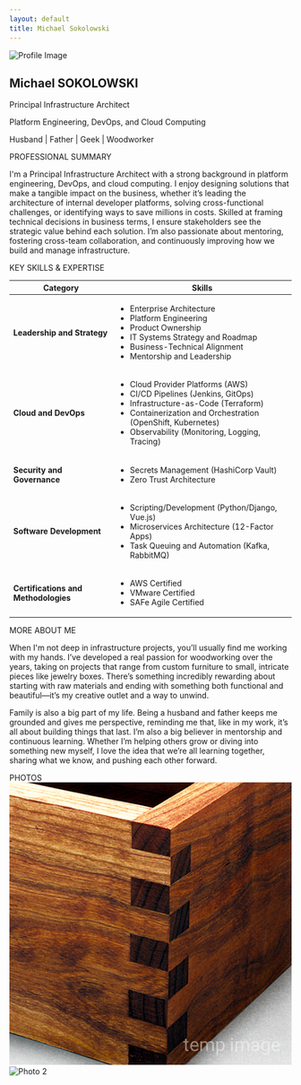 ```yaml
---
layout: default
title: Michael Sokolowski
---
```


<div class="container profile-card">
    <div class="row profile-row align-items-stretch justify-content-center text-center text-sm-start">
        <!-- Image Column -->
        <div class="profile-image-section col-auto d-flex align-items-center justify-content-center">
            <img src="assets/images/headshot.png" alt="Profile Image" class="profile-image img-fluid">
        </div>
        <!-- Text Column -->
        <div class="col profile-content-section">
            <h2>Michael SOKOLOWSKI</h2>
            <p class="title">Principal Infrastructure Architect</p>
            <p class="title-tagline">Platform Engineering, DevOps, and Cloud Computing</p>
            <p class="personal-details">Husband | Father | Geek | Woodworker</p>
            <div class="social-icons">
                <a href="https://www.linkedin.com/in/mikesoko/"><i class="fab fa-linkedin"></i></a>
                <a href="https://github.com/mcsoko"><i class="fab fa-github"></i></a>
                <a href="https://x.com/mcsoko"><i class="fab fa-x"></i></a>
            </div>
        </div>
    </div>
</div>

<div class="container section-container">
    <div class="row profile-row align-items-stretch justify-content-center text-sm-start">
        <div class="col-sm-auto col-12 d-flex align-items-center justify-content-center text-center left-column">
                <div class="icon-circle">
                    <i class="fas fa-briefcase icon"></i>
                </div>
            <span class="left-column-text">PROFESSIONAL</span>
            <span class="left-column-text">SUMMARY</span>
        </div>
        <div class="col-10 right-column">
            <!-- <h2>Content Title</h2> -->
            <p>I'm a Principal Infrastructure Architect with a strong background in platform engineering, DevOps, and cloud computing. I enjoy designing solutions that make a tangible impact on the business, whether it’s leading the architecture of internal developer platforms, solving cross-functional challenges, or identifying ways to save millions in costs. Skilled at framing technical decisions in business terms, I ensure stakeholders see the strategic value behind each solution. I’m also passionate about mentoring, fostering cross-team collaboration, and continuously improving how we build and manage infrastructure.</p>
        </div>
    </div>
</div>

<div class="container section-container">
<div class="row profile-row align-items-stretch justify-content-center text-sm-start">
  <div class="col-sm-auto col-12 d-flex align-items-center justify-content-center text-center left-column">
        <div class="icon-circle">
            <i class="fas fa-brain icon"></i>
        </div>
        <span class="left-column-text">KEY SKILLS</span>
        <span class="left-column-text">& EXPERTISE</span>

  </div>
  <div class="col right-column">
<table class="skills-table">
  <thead>
    <tr>
      <th>Category</th>
      <th>Skills</th>
    </tr>
  </thead>
  <tbody>
    <tr>
      <td><strong>Leadership and Strategy</strong></td>
      <td>
        <ul>
          <li>Enterprise Architecture</li>
          <li>Platform Engineering</li>
          <li>Product Ownership</li>
          <li>IT Systems Strategy and Roadmap</li>
          <li>Business-Technical Alignment</li>
          <li>Mentorship and Leadership</li>
        </ul>
      </td>
    </tr>
    <tr>
      <td><strong>Cloud and DevOps</strong></td>
      <td>
        <ul>
          <li>Cloud Provider Platforms (AWS)</li>
          <li>CI/CD Pipelines (Jenkins, GitOps)</li>
          <li>Infrastructure-as-Code (Terraform)</li>
          <li>Containerization and Orchestration (OpenShift, Kubernetes)</li>
          <li>Observability (Monitoring, Logging, Tracing)</li>
        </ul>
      </td>
    </tr>
    <tr>
      <td><strong>Security and Governance</strong></td>
      <td>
        <ul>
          <li>Secrets Management (HashiCorp Vault)</li>
          <li>Zero Trust Architecture</li>
        </ul>
      </td>
    </tr>
    <tr>
      <td><strong>Software Development</strong></td>
      <td>
        <ul>
          <li>Scripting/Development (Python/Django, Vue.js)</li>
          <li>Microservices Architecture (12-Factor Apps)</li>
          <li>Task Queuing and Automation (Kafka, RabbitMQ)</li>
        </ul>
      </td>
    </tr>
    <tr>
      <td><strong>Certifications and Methodologies</strong></td>
      <td>
        <ul>
          <li>AWS Certified</li>
          <li>VMware Certified</li>
          <li>SAFe Agile Certified</li>
        </ul>
      </td>
    </tr>
  </tbody>
</table>

  </div>
  </div>
  </div>

<div class="container section-container">
<div class="row profile-row align-items-stretch justify-content-center text-sm-start">
  <div class="col-sm-auto col-12 d-flex align-items-center justify-content-center text-center left-column">
        <div class="icon-circle">
            <i class="fas fa-user icon"></i>
        </div>
      <span class="left-column-text">MORE</span>
      <span class="left-column-text">ABOUT ME</span>

  </div>
  <div class="col right-column">
   <p>When I'm not deep in infrastructure projects, you’ll usually find me working with my hands. I’ve developed a real passion for woodworking over the years, taking on projects that range from custom furniture to small, intricate pieces like jewelry boxes. There’s something incredibly rewarding about starting with raw materials and ending with something both functional and beautiful—it’s my creative outlet and a way to unwind.</p>
    <p>Family is also a big part of my life. Being a husband and father keeps me grounded and gives me perspective, reminding me that, like in my work, it’s all about building things that last. I’m also a big believer in mentorship and continuous learning. Whether I’m helping others grow or diving into something new myself, I love the idea that we’re all learning together, sharing what we know, and pushing each other forward.</p>
  </div>
  </div>
</div>

<div class="container section-container section-container-bottom">
<div class="row profile-row align-items-stretch justify-content-center  text-sm-start">
  <div class="col-sm-auto col-12 d-flex align-items-center justify-content-center text-center left-column">
        <div class="icon-circle">
            <i class="fas fa-camera icon"></i>
        </div>
      <span class="left-column-text">PHOTOS</span>

  </div>
  <div class="col right-column">
        <div class="masonry-grid">
            <img src="assets/images/wood1.png" alt="Photo 1">
            <img src="assets/images/wood2.jpeg" alt="Photo 2">
        </div>
        </div>
    </div>
</div>

